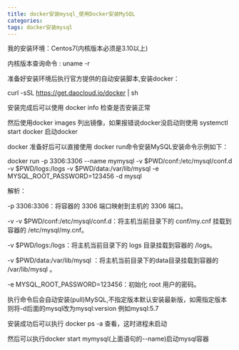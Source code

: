 ```yaml
---
title: docker安装mysql_使用Docker安装MySQL
categories: 
tags: docker安装mysql
---
```

我的安装环境：Centos7(内核版本必须是3.10以上)

内核版本查询命令 : uname -r

准备好安装环境后执行官方提供的自动安装脚本,安装docker：

curl -sSL https://get.daocloud.io/docker | sh

安装完成后可以使用 docker info 检查是否安装正常

然后使用docker images 列出镜像，如果报错说docker没启动则使用 systemctl start docker 启动docker

docker 准备好后可以直接使用 docker run命令安装MySQL安装命令示例如下：

docker run -p 3306:3306 --name mymysql -v $PWD/conf:/etc/mysql/conf.d -v
$PWD/logs:/logs -v $PWD/data:/var/lib/mysql -e MYSQL_ROOT_PASSWORD=123456 -d
mysql

解析：

-p 3306:3306：将容器的 3306 端口映射到主机的 3306 端口。

-v -v $PWD/conf:/etc/mysql/conf.d：将主机当前目录下的 conf/my.cnf 挂载到容器的 /etc/mysql/my.cnf。

-v $PWD/logs:/logs：将主机当前目录下的 logs 目录挂载到容器的 /logs。

-v $PWD/data:/var/lib/mysql ：将主机当前目录下的data目录挂载到容器的 /var/lib/mysql 。

-e MYSQL_ROOT_PASSWORD=123456：初始化 root 用户的密码。

执行命令后会自动安装(pull)MySQL,不指定版本默认安装最新版，如需指定版本则将-d后面的mysql改为mysql:version
例如mysql:5.7

安装成功后可以执行 docker ps -a 查看，这时进程未启动

然后可以执行docker start mymysql(上面语句的--name)启动mysql容器

